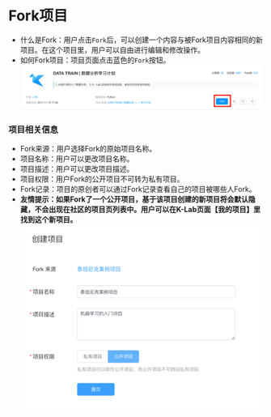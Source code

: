 # Fork项目
* 什么是Fork：用户点击`Fork`后，可以创建一个内容与被Fork项目内容相同的新项目。在这个项目里，用户可以自由进行编辑和修改操作。
* 如何Fork项目：项目页面点击蓝色的`Fork`按钮。
  ![image description](/image/how-to-fork.png)
### 项目相关信息
* Fork来源：用户选择Fork的原始项目名称。
* 项目名称：用户可以更改项目名称。
* 项目描述：用户可以更改项目描述。
* 项目权限：用户Fork的公开项目不可转为私有项目。
* Fork记录：项目的原创者可以通过Fork记录查看自己的项目被哪些人Fork。
* **友情提示：如果Fork了一个公开项目，基于该项目创建的新项目将会默认隐藏，不会出现在社区的项目页列表中。用户可以在K-Lab页面【我的项目】里找到这个新项目。**
  ![image description](/image/fork-project.png)
